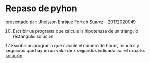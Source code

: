# Repaso de pyhon

presentado por: Jheisson Enrique Fortich Suarez - 20172020049

10. Escribir un programa que calcule la hipotenusa de un triangulo rectangulo:
[solución](https://github.com/Forson666/Repaso-de-pyhon/blob/master/ejercicio10.py)

 12.Escribir un programa que calcule el número de horas, minutos y segundos que hay
 en un valor de x segundos indicado por el usuario:
[solución](https://github.com/Forson666/Repaso-de-pyhon/blob/master/ejercicio12.py)
